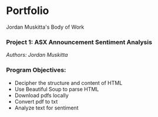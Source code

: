 # Portfolio
Jordan Muskitta's Body of Work

### Project 1: ASX Announcement Sentiment Analysis

_Authors: Jordan Muskitta_

### Program Objectives: 

- Decipher the structure and content of HTML
- Use Beautiful Soup to parse HTML
- Download pdfs locally
- Convert pdf to txt
- Analyze text for sentiment
